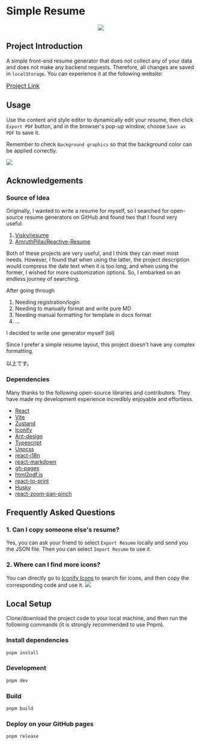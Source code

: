 # Simple Resume
<p align="center">
  <a href="https://github.com/evanryuu/simple-resume/blob/main/README.md"><img src="https://img.shields.io/badge/lang-zh_CN-green.svg" /></a>
</p>

## Project Introduction
A simple front-end resume generator that does not collect any of your data and does not make any backend requests. Therefore, all changes are saved in `localStorage`. You can experience it at the following website:

<a style="font-size: 16px;" href="https://evanryuu.github.io/simple-resume/" target="_black">Project Link</a>

## Usage
Use the content and style editor to dynamically edit your resume, then click `Export PDF` button, and in the browser's pop-up window, choose `Save as PDF` to save it.

Remember to check `Background graphics` so that the background color can be applied correctly.


<img src="./src/assets/guide-1.png" />

## Acknowledgements
### Source of Idea
Originally, I wanted to write a resume for myself, so I searched for open-source resume generators on GitHub and found two that I found very useful.

1. [Visky/resume](https://github.com/visiky/resume)
2. [AmruthPillai/Reactive-Resume](https://github.com/AmruthPillai/Reactive-Resume)

Both of these projects are very useful, and I think they can meet most needs. However, I found that when using the latter, the project description would compress the date text when it is too long, and when using the former, I wished for more customization options. So, I embarked on an endless journey of searching.

After going through

1. Needing registration/login
2. Needing to manually format and write pure MD
3. Needing manual formatting for template in docs format
4. ...

I decided to write one generator myself (lol)

Since I prefer a simple resume layout, this project doesn't have any complex formatting.

以上です。

### Dependencies
Many thanks to the following open-source libraries and contributors. They have made my development experience incredibly enjoyable and effortless.

- [React](https://react.dev/)
- [Vite](https://vitejs.dev/)
- [Zustand](https://github.com/pmndrs/zustand)
- [Iconify](https://iconify.design/)
- [Ant-design](https://ant.design/)
- [Typescript](https://github.com/microsoft/TypeScript/)
- [Unocss](https://unocss.dev/)
- [react-i18n](https://react.i18next.com/)
- [react-markdown](https://github.com/remarkjs/react-markdown)
- [gh-pages](https://github.com/tschaub/gh-pages)
- [html2pdf.js](https://github.com/eKoopmans/html2pdf.js)
- [react-to-print](https://github.com/gregnb/react-to-print)
- [Husky](https://github.com/typicode/husky)
- [react-zoom-pan-pinch](https://github.com/prc5/react-zoom-pan-pinch)

## Frequently Asked Questions
### 1. Can I copy someone else's resume?
Yes, you can ask your friend to select `Export Resume` locally and send you the JSON file. Then you can select `Import Resume` to use it.

### 2. Where can I find more icons?
You can directly go to [Iconify Icons](https://icon-sets.iconify.design/) to search for icons, and then copy the corresponding code and use it.
<img src="./src/assets/icon-guide.png" />

## Local Setup
Clone/download the project code to your local machine, and then run the following commands (it is strongly recommended to use Pnpm).

### Install dependencies
```bash
pnpm install


```

### Development
```bash
pnpm dev
```

### Build
```bash
pnpm build
```

### Deploy on your GitHub pages
```bash
pnpm release
```
